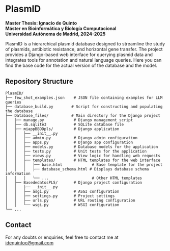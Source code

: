 # PlasmID

**Master Thesis: Ignacio de Quinto**  
**Máster en Bioinformática y Biología Computacional**  
**Universidad Autónoma de Madrid, 2024-2025**

PlasmID is a hierarchical plasmid database designed to streamline the study of plasmids, antibiotic resistance, and horizontal gene transfer. The project provides a Django-based web interface for querying plasmid data and integrates tools for annotation and natural language queries. 
Here you can find the base code for the actual version of the database and the model. 

## Repository Structure
```
PlasmID/
├── few_shot_examples.json    # JSON file containing examples for LLM queries
├── database_build.py        # Script for constructing and populating the database
├── Database_files/          # Main directory for the Django project
│   ├── manage.py             # Django management script
│   ├── db.sqlite3            # SQLite database file
│   ├── miappBBDDpls/         # Django application
│   │   ├── __init__.py
│   │   ├── admin.py          # Django admin configuration
│   │   ├── apps.py           # Django app configuration
│   │   ├── models.py         # Database models for the application
│   │   ├── tests.py          # Unit tests for the application
│   │   ├── views.py          # View logic for handling web requests
│   │   ├── templates/        # HTML templates for the web interface
│   │   │   ├── base.html             # Base template for the project
│   │   │   ├── database_schema.html # Displays database schema information
│   │   │   └── ...                   # Other HTML templates
│   ├── BasededatosPLS/       # Django project configuration
│   │   ├── __init__.py
│   │   ├── asgi.py           # ASGI configuration
│   │   ├── settings.py       # Project settings
│   │   ├── urls.py           # URL routing configuration
│   │   └── wsgi.py           # WSGI configuration
└── ...
```

## Contact
For any doubts or enquiries, feel free to contact me at idequintoc@gmail.com
